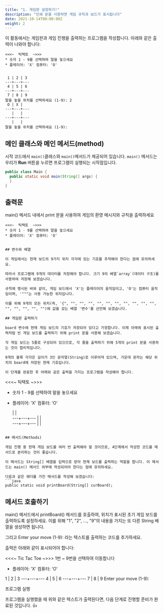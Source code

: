 ```yaml
---
title: "1. 게임판 설정하기!"
description: "인쇄 문을 사용하면 게임 규칙과 보드가 표시됩니다"
date: 2021-10-14T00:00:00Z
weight: 2
---
```


이 활동에서는 게임판과 게임 진행을 출력하는 프로그램을 작성합니다. 아래와 같은 출력이 나와야 합니다:

```
<<<~  틱택토  ~>>>
* 숫자 1 - 9를 선택하여 말을 놓으세요
* 플레이어: 'X' 컴퓨터: 'O'


 1 | 2 | 3 
---+---+---
 4 | 5 | 6 
---+---+---
 7 | 8 | 9 
말을 놓을 위치를 선택하세요 (1-9): 2
 O | X |   
---+---+---
   |   |   
---+---+---
   |   |   
말을 놓을 위치를 선택하세요 (1-9):
```

## 메인 클래스와 메인 메서드(method)

시작 코드에서 `main()`클래스와 `main()`메서드가 제공되어 있습니다. `main()` 메서드는 우리가 **Run** 버튼을 누르면 프로그램이 실행되는 시작점입니다.

```java
public class Main {
  public static void main(String[] args) {
  }
}
```

## 출력문

 main() 메서드 내에서 print 문을 사용하여 게임의 환영 메시지와 규칙을 출력하세요

```
<<<~  틱택토  ~>>>
* 숫자 1 - 9를 선택하여 말을 놓으세요
* 플레이어: 'X' 컴퓨터: 'O'


## 변수와 배열

이 게임에서는 현재 보드의 9가지 위치 각각에 있는 기호를 추적해야 한다는 점에 유의하세요.

따라서 프로그램에 9개의 데이터를 저장해야 합니다. 크기 9의 배열`array`(데이터 구조)를 사용하여 저장해 보겠습니다.

규칙에 명시된 바와 같이, 게임 보드에서 'X'는 플레이어의 움직임이고, 'O'는 컴퓨터 움직임이며, '"""는 사용 가능한 위치입니다.

이를 위해 9개의 모든 위치(즉, '{", "", "", "", "", "", "", "", "", "", "", "", "", "", "", "")에 값을 갖는 배열 '변수'를 선언해 보겠습니다.

## 게임판 출력하기

board 변수에 현재 게임 보드의 기호가 저장되어 있다고 가정합니다. 이제 아래에 표시된 출력처럼 빈 게임 보드를 출력하기 위해 print 문을 사용해 보겠습니다.

각 게임 보드는 5줄로 구성되어 있으므로, 각 줄을 출력하기 위해 5개의 print 문을 사용하는 것이 합리적입니다.

9개의 블록 각각은 길이가 3인 문자열(String)로 이루어져 있으며, 가운데 문자는 해당 위치의 board에 저장된 현재 기호입니다.

이 단계를 완료한 후 아래와 같은 출력을 가지는 프로그램을 작성해야 합니다.

```
<<<~  틱택토  ~>>>
* 숫자 1 - 9를 선택하여 말을 놓으세요
* 플레이어: 'X' 컴퓨터: 'O'

   |  |   
---+---+---
   |  |   
---+---+---
   |  |  

```

## 메서드(Methods)

게임 진행 중 현재 게임 보드를 여러 번 출력해야 할 것이므로, 4단계에서 작성한 코드를 메서드로 분리하는 것이 좋습니다.

이 메서드는 String[] 배열을 입력으로 받아 현재 보드를 출력하는 역할을 합니다. 이 메서드는 main() 메서드 외부에 작성되어야 한다는 점에 유의하세요.

다음과 같은 헤더를 가진 메서드를 작성해 보겠습니다:
```java
public static void printBoard(String[] curBoard);
```

## 메서드 호출하기

main() 메서드에서 printBoard() 메서드를 호출하여, 위치가 표시된 초기 게임 보드를 출력하도록 설정하세요. 이를 위해 "1", "2", ..., "9"의 내용을 가지는 또 다른 String 배열을 생성하면 됩니다.

그리고 Enter your move (1-9): 라는 텍스트를 출력하는 코드를 추가하세요.

출력은 아래와 같이 표시되어야 합니다:

<<<~  Tic  Tac  Toe  ~>>>
 1번 ~ 9번을 선택하여 이동합니다
* 플레이어: 'X' 컴퓨터: 'O'


 1 | 2 | 3 
---+---+---
 4 | 5 | 6 
---+---+---
 7 | 8 | 9 
Enter your move (1-9): 

프로그램 실행

프로그램을 실행했을 때 위와 같은 텍스트가 출력된다면, 다음 단계로 진행할 준비가 완료된 것입니다. 👍
